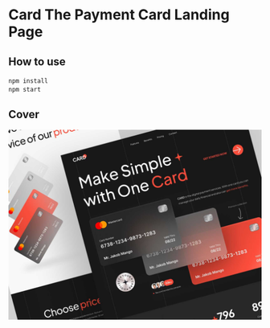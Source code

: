 # Card The Payment Card Landing Page

## How to use

```sh
npm install
npm start
```
## Cover

<img src="Cover.png" alt="cover">